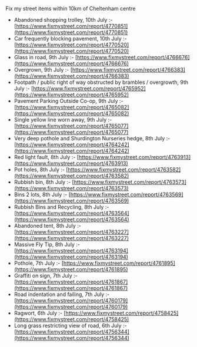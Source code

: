 Fix my street items within 10km of Cheltenham centre

<!-- fix_marker starts -->

- Abandoned shopping trolley, 10th July :- [https://www.fixmystreet.com/report/4770851](https://www.fixmystreet.com/report/4770851)
- Car frequently blocking pavement, 10th July :- [https://www.fixmystreet.com/report/4770520](https://www.fixmystreet.com/report/4770520)
- Glass in road, 9th July :- [https://www.fixmystreet.com/report/4766676](https://www.fixmystreet.com/report/4766676)
- Overgrown, 9th July :- [https://www.fixmystreet.com/report/4766383](https://www.fixmystreet.com/report/4766383)
- Footpath / public right of way obstructed by brambles / overgrowth, 9th July :- [https://www.fixmystreet.com/report/4765952](https://www.fixmystreet.com/report/4765952)
- Pavement Parking Outside Co-op, 9th July :- [https://www.fixmystreet.com/report/4765082](https://www.fixmystreet.com/report/4765082)
- Single yellow line worn away, 9th July :- [https://www.fixmystreet.com/report/4765077](https://www.fixmystreet.com/report/4765077)
- Very deep pothole and Shurdington Nurseries hedge, 8th July :- [https://www.fixmystreet.com/report/4764242](https://www.fixmystreet.com/report/4764242)
- Red light fault, 8th July :- [https://www.fixmystreet.com/report/4763913](https://www.fixmystreet.com/report/4763913)
- Pot holes, 8th July :- [https://www.fixmystreet.com/report/4763582](https://www.fixmystreet.com/report/4763582)
- Rubbish bin, 8th July :- [https://www.fixmystreet.com/report/4763573](https://www.fixmystreet.com/report/4763573)
- Bins 2 lots, 8th July :- [https://www.fixmystreet.com/report/4763569](https://www.fixmystreet.com/report/4763569)
- Rubbish Bins and Recycling, 8th July :- [https://www.fixmystreet.com/report/4763564](https://www.fixmystreet.com/report/4763564)
- Abandoned tent, 8th July :- [https://www.fixmystreet.com/report/4763227](https://www.fixmystreet.com/report/4763227)
- Massive Fly Tip, 8th July :- [https://www.fixmystreet.com/report/4763194](https://www.fixmystreet.com/report/4763194)
- Pothole, 7th July :- [https://www.fixmystreet.com/report/4761895](https://www.fixmystreet.com/report/4761895)
- Graffiti on sign, 7th July :- [https://www.fixmystreet.com/report/4761867](https://www.fixmystreet.com/report/4761867)
- Road indentation and failing, 7th July :- [https://www.fixmystreet.com/report/4760179](https://www.fixmystreet.com/report/4760179)
- Ragwort, 6th July :- [https://www.fixmystreet.com/report/4758425](https://www.fixmystreet.com/report/4758425)
- Long grass restricting view of road, 6th July :- [https://www.fixmystreet.com/report/4756344](https://www.fixmystreet.com/report/4756344)

<!-- fix_marker ends -->